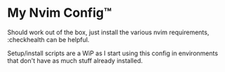 # My Nvim Config™️
Should work out of the box, just install the various nvim requirements, :checkhealth can be helpful.

Setup/install scripts are a WiP as I start using this config in environments that don't have as much stuff already installed.
